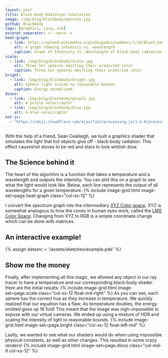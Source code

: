 ```yaml
---
layout: post
title: Black-body Radiation Simulation
image: /img/blog/blackbody/mainroo.jpg
github: BlackBody
tags: [graphics, java, sim]
excerpt_separator: <!--more-->
heat-graph:
  - link: https://upload.wikimedia.org/wikipedia/commons/1/19/Black_body.svg
    alt: A graph showing intensity vs. wavelength
    caption: Graph of Intensity vs. Wavelength of black-body radiation
scale:
  - link: /img/blog/blackbody/scale.jpg
    alt: Three hot spheres emitting their predicted color
    caption: Three hot spheres emitting their predicted color
bright:
  - link: /img/blog/blackbody/bright.jpg
    alt: Sphere light scaled to reasonable bounds
    caption: Energy normalized
dinos:
  - link: /img/blog/blackbody/purple.jpg
    alt: A purple velociraptor
  - link: /img/blog/blackbody/blue.jpg
    alt: A blue velociraptor
ext-js:
  - "https://cdnjs.cloudflare.com/ajax/libs/processing.js/1.6.6/processing.min.js"
---
```

<!--
p5:
  - p5
sketches:
  - setup -->
<!-- ext-js:
  - "https://cdnjs.cloudflare.com/ajax/libs/p5.js/0.5.8/p5.min.js"
  - "https://cdnjs.cloudflare.com/ajax/libs/processing.js/1.6.6/processing.min.js" -->

With the help of a friend, Seán Ceallaigh, we built a graphics shader that
simulates the light that hot objects give off - black-body radiation.
This effect causeshot stoves to be red and stars to look whitish-blue.
<!--more-->

## The Science behind it
The heart of the algorithm is a function that takes a temperature and a wavelength
and outputs the intensity. You can plot this on a graph to see what the light
would look like. Below, each line represents the output of all wavelengths for a
given temperature.
{% include image-grid.html image-set=page.heat-graph class="col-xs-12" %}

I convert the spectrum graph into the intermediary
<a href="https://www.youtube.com/watch?v=x0-qoXOCOow">XYZ Color space</a>.
XYZ is somewhat analogous to how the cones in human eyes work, called the
<a href="https://en.wikipedia.org/wiki/LMS_color_space">LMS Color Space</a>.
Changing from XYZ to RGB is a simple coordinate change which can be done with matrices.

## An interactive example!
{% assign datasrc = '/assets/sketches/example.pde' %}
<canvas class="blackbody-canvas"
  data-processing-sources="{{ datasrc }}">
</canvas>

## Show me the money
Finally, after implementing all this magic, we allowed any object in our ray
tracer to have a temperature and our corresponding black-body shader. Here
are the initial results:
{% include image-grid.html image-set=page.scale class="col-xs-12 float-md-right" %}
As you can see, each sphere has the correct hue as they increase in temperature.
We quickly realized that our equation has a flaw; As temperature doubles, the
energy emitted goes up 16 fold! This meant that the image was nigh-impossible
to expose with our virtual cameras. We ended up using a mixture of HDR and scaling
the intensity of light to reasonable bounds.
{% include image-grid.html image-set=page.bright class="col-xs-12 float-left-md" %}

Lastly, we wanted to see what our shaders would do when using impossible
physical constants, as well as other changes. This resulted in some crazy
renders!
{% include image-grid.html image-set=page.dinos class="col-md-6 col-xs-12" %}



<!-- TODO ADD an inline link include -->
